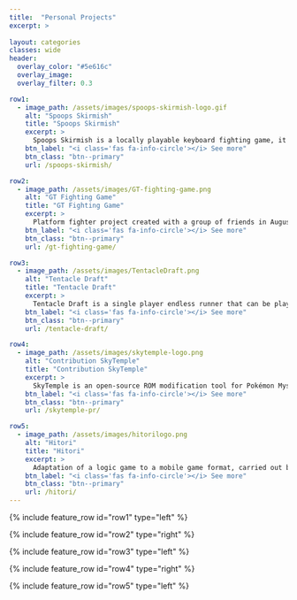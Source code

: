 ```yaml
---
title:  "Personal Projects"
excerpt: >
  
layout: categories
classes: wide
header:
  overlay_color: "#5e616c"
  overlay_image: 
  overlay_filter: 0.3

row1:
  - image_path: /assets/images/spoops-skirmish-logo.gif
    alt: "Spoops Skirmish"
    title: "Spoops Skirmish"
    excerpt: >
      Spoops Skirmish is a locally playable keyboard fighting game, it was made from the 12th to the 18th of March 2021 as part of the WeeklyGameJam #192 which had the theme "Haunted Object".
    btn_label: "<i class='fas fa-info-circle'></i> See more"
    btn_class: "btn--primary"
    url: /spoops-skirmish/

row2:
  - image_path: /assets/images/GT-fighting-game.png
    alt: "GT Fighting Game"
    title: "GT Fighting Game"
    excerpt: >
      Platform fighter project created with a group of friends in August 2021.
    btn_label: "<i class='fas fa-info-circle'></i> See more"
    btn_class: "btn--primary"
    url: /gt-fighting-game/

row3:
  - image_path: /assets/images/TentacleDraft.png
    alt: "Tentacle Draft"
    title: "Tentacle Draft"
    excerpt: >
      Tentacle Draft is a single player endless runner that can be played on the keyboard. It was made from January 1st to 7th 2021 as part of the WeeklyGameJam #182 which had the theme "Cthulhu".
    btn_label: "<i class='fas fa-info-circle'></i> See more"
    btn_class: "btn--primary"
    url: /tentacle-draft/

row4:
  - image_path: /assets/images/skytemple-logo.png
    alt: "Contribution SkyTemple"
    title: "Contribution SkyTemple"
    excerpt: >
      SkyTemple is an open-source ROM modification tool for Pokémon Mystery Dungeon: Explorers of Sky, since I have a great attachment to this game I contributed to this project.
    btn_label: "<i class='fas fa-info-circle'></i> See more"
    btn_class: "btn--primary"
    url: /skytemple-pr/

row5:
  - image_path: /assets/images/hitorilogo.png
    alt: "Hitori"
    title: "Hitori"
    excerpt: >
      Adaptation of a logic game to a mobile game format, carried out between October and November 2021.
    btn_label: "<i class='fas fa-info-circle'></i> See more"
    btn_class: "btn--primary"
    url: /hitori/
---
```


{% include feature_row id="row1" type="left" %}

{% include feature_row id="row2" type="right" %}

{% include feature_row id="row3" type="left" %}

{% include feature_row id="row4" type="right" %}

{% include feature_row id="row5" type="left" %}